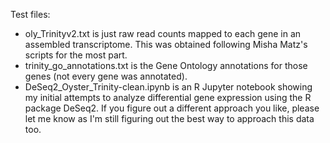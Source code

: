 
Test files:  
- oly_Trinityv2.txt is just raw read counts mapped to each gene in an assembled transcriptome. This was obtained following Misha Matz's scripts for the most part.
- trinity_go_annotations.txt is the Gene Ontology annotations for those genes (not every gene was annotated).
- DeSeq2_Oyster_Trinity-clean.ipynb is an R Jupyter notebook showing my initial attempts to analyze differential gene expression using the R package DeSeq2. If you figure out a different approach you like, please let me know as I'm still figuring out the best way to approach this data too.
